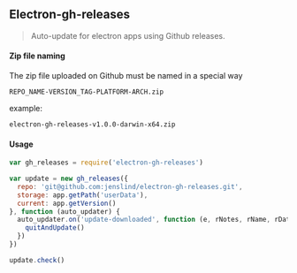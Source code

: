 ## Electron-gh-releases
> Auto-update for electron apps using Github releases.

#### Zip file naming
The zip file uploaded on Github must be named in a special way
```
REPO_NAME-VERSION_TAG-PLATFORM-ARCH.zip
```
example:
```
electron-gh-releases-v1.0.0-darwin-x64.zip
```

#### Usage
```javascript
var gh_releases = require('electron-gh-releases')

var update = new gh_releases({
  repo: 'git@github.com:jenslind/electron-gh-releases.git',
  storage: app.getPath('userData'),
  current: app.getVersion()
}, function (auto_updater) {
  auto_updater.on('update-downloaded', function (e, rNotes, rName, rDate, uUrl, quitAndUpdate) {
    quitAndUpdate()
  })
})

update.check()
```
